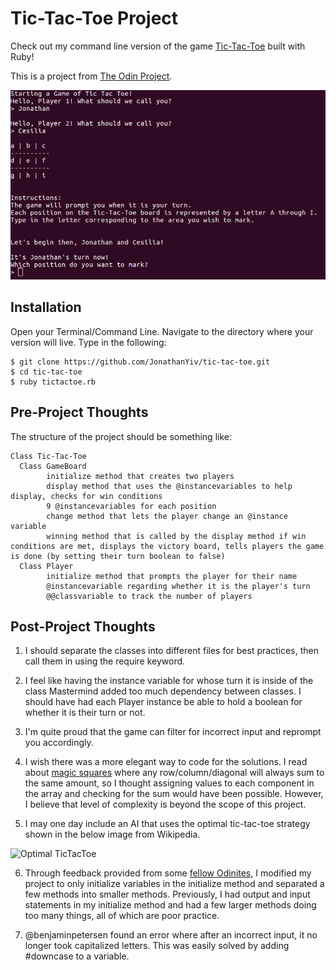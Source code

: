 # Tic-Tac-Toe Project

Check out my command line version of the game [Tic-Tac-Toe](https://en.wikipedia.org/wiki/Tic-tac-toe) built with Ruby!

This is a project from [The Odin Project](https://www.theodinproject.com/courses/ruby-programming/lessons/oop).

![Tic-Tac-Toe](/tictactoe.png)

## Installation
Open your Terminal/Command Line. Navigate to the directory where your version will live. Type in the following:
```
$ git clone https://github.com/JonathanYiv/tic-tac-toe.git
$ cd tic-tac-toe
$ ruby tictactoe.rb
```

## Pre-Project Thoughts

The structure of the project should be something like:
```
Class Tic-Tac-Toe
  Class GameBoard
		initialize method that creates two players
		display method that uses the @instancevariables to help display, checks for win conditions
		9 @instancevariables for each position
		change method that lets the player change an @instance variable
		winning method that is called by the display method if win conditions are met, displays the victory board, tells players the game is done (by setting their turn boolean to false)
  Class Player
		initialize method that prompts the player for their name
		@instancevariable regarding whether it is the player's turn
		@@classvariable to track the number of players
 ```

## Post-Project Thoughts
1. I should separate the classes into different files for best practices, then call them in using the require keyword.

2. I feel like having the instance variable for whose turn it is inside of the class Mastermind added too much dependency between classes. I should have had each Player instance be able to hold a boolean for whether it is their turn or not.
3. I'm quite proud that the game can filter for incorrect input and reprompt you accordingly.

4. I wish there was a more elegant way to code for the solutions. I read about [magic squares](http://mathworld.wolfram.com/MagicSquare.html) where any row/column/diagonal will always sum to the same amount, so I thought assigning values to each component in the array and checking for the sum would have been possible. However, I believe that level of complexity is beyond the scope of this project.

5. I may one day include an AI that uses the optimal tic-tac-toe strategy shown in the below image from Wikipedia.

![Optimal TicTacToe](https://upload.wikimedia.org/wikipedia/commons/thumb/d/de/Tictactoe-X.svg/220px-Tictactoe-X.svg.png)

6. Through feedback provided from some [fellow Odinites](https://gitter.im/TheOdinProject/theodinproject), I modified my project to only initialize variables in the initialize method and separated a few methods into smaller methods. Previously, I had output and input statements in my initialize method and had a few larger methods doing too many things, all of which are poor practice.

7. @benjaminpetersen found an error where after an incorrect input, it no longer took capitalized letters. This was easily solved by adding #downcase to a variable.